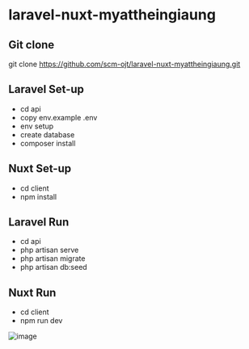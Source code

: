 
# laravel-nuxt-myattheingiaung

## Git clone

git clone https://github.com/scm-ojt/laravel-nuxt-myattheingiaung.git

## Laravel Set-up

- cd api
- copy env.example .env
- env setup
- create database 
- composer install

## Nuxt Set-up

- cd client
- npm install

## Laravel Run

- cd api
- php artisan serve
- php artisan migrate
- php artisan db:seed

## Nuxt Run

- cd client
- npm run dev

![image](https://user-images.githubusercontent.com/114456411/201291346-d4956dfe-9cd2-4251-ac07-25d0fd381e7a.png)
